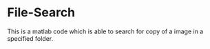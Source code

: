 # File-Search
This is a matlab code which is able to search for copy of a image in a specified folder. 
